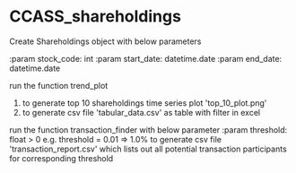 # CCASS_shareholdings

Create Shareholdings object with below parameters

  :param stock_code: int
  :param start_date: datetime.date
  :param end_date: datetime.date

run the function trend_plot
  1) to generate top 10 shareholdings time series plot 'top_10_plot.png'
  2) to generate csv file 'tabular_data.csv' as table with filter in excel

run the function transaction_finder with below parameter
  :param threshold: float > 0 e.g. threshold = 0.01 => 1.0%
  to generate csv file 'transaction_report.csv' which lists out all potential transaction participants for corresponding threshold
